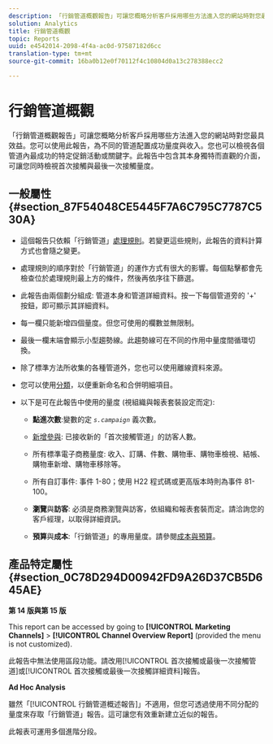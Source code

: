 ```yaml
---
description: 「行銷管道概觀報告」可讓您概略分析客戶採用哪些方法進入您的網站時對您最具效益。您可以使用此報告，為不同的管道配置成功量度與收入。您也可以檢視各個管道內最成功的特定促銷活動或關鍵字。此報告中包含其本身獨特而直觀的介面，可讓您同時檢視首次接觸與最後一次接觸量度。
solution: Analytics
title: 行銷管道概觀
topic: Reports
uuid: e4542014-2098-4f4a-ac0d-97587182d6cc
translation-type: tm+mt
source-git-commit: 16ba0b12e0f70112f4c10804d0a13c278388ecc2

---
```



# 行銷管道概觀

「行銷管道概觀報告」可讓您概略分析客戶採用哪些方法進入您的網站時對您最具效益。您可以使用此報告，為不同的管道配置成功量度與收入。您也可以檢視各個管道內最成功的特定促銷活動或關鍵字。此報告中包含其本身獨特而直觀的介面，可讓您同時檢視首次接觸與最後一次接觸量度。

## 一般屬性 {#section_87F54048CE5445F7A6C795C7787C530A}

* 這個報告只依賴「行銷管道」[處理規則](https://marketing.adobe.com/resources/help/en_US/mchannel/c_channels_rules.html)。若變更這些規則，此報告的資料計算方式也會隨之變更。
* 處理規則的順序對於「行銷管道」的運作方式有很大的影響。每個點擊都會先檢查位於處理規則最上方的條件，然後再依序往下篩選。
* 此報告由兩個劃分組成: 管道本身和管道詳細資料。按一下每個管道旁的 '+' 按鈕，即可顯示其詳細資料。
* 每一欄只能新增四個量度。但您可使用的欄數並無限制。
* 最後一欄末端會顯示小型趨勢線。此趨勢線可在不同的作用中量度間循環切換。
* 除了標準方法所收集的各種管道外，您也可以使用離線資料來源。
* 您可以使用[分類](https://marketing.adobe.com/resources/help/en_US/mchannel/t_classifications.html)，以便重新命名和合併明細項目。
* 以下是可在此報告中使用的量度 (視組織與報表套裝設定而定):

   * **點進次數**:變數的定 *`s.campaign`* 義次數。

   * [新增參與](https://marketing.adobe.com/resources/help/en_US/mchannel/t_visitor_engagement.html): 已接收新的「首次接觸管道」的訪客人數。
   * 所有標準電子商務量度: 收入、訂購、件數、購物車、購物車檢視、結帳、購物車新增、購物車移除等。
   * 所有自訂事件: 事件 1-80；使用 H22 程式碼或更高版本時則為事件 81-100。
   * **瀏覽**&#x200B;與&#x200B;**訪客**: 必須是商務瀏覽與訪客，依組織和報表套裝而定。請洽詢您的客戶經理，以取得詳細資訊。

   * **預算**&#x200B;與&#x200B;**成本**:「行銷管道」的專用量度。請參閱[成本與預算](https://marketing.adobe.com/resources/help/en_US/mchannel/c_overview_budget.html)。

## 產品特定屬性 {#section_0C78D294D00942FD9A26D37CB5D645AE}

**第 14 版與第 15 版**

This report can be accessed by going to **[!UICONTROL Marketing Channels]** &gt; **[!UICONTROL Channel Overview Report]** (provided the menu is not customized).

此報告中無法使用區段功能。請改用[!UICONTROL 首次接觸或最後一次接觸管道]或[!UICONTROL 首次接觸或最後一次接觸詳細資料]報告。

**Ad Hoc Analysis**

雖然「[!UICONTROL 行銷管道概述報告]」不適用，但您可透過使用不同分配的量度來存取「行銷管道」報告。這可讓您有效重新建立近似的報告。

此報表可運用多個進階分段。
